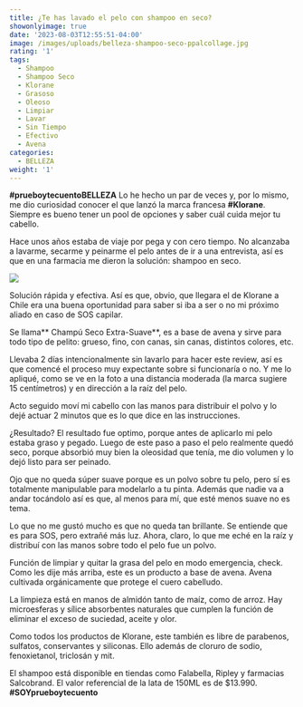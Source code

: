 ```yaml
---
title: ¿Te has lavado el pelo con shampoo en seco?
showonlyimage: true
date: '2023-08-03T12:55:51-04:00'
image: /images/uploads/belleza-shampoo-seco-ppalcollage.jpg
rating: '1'
tags:
  - Shampoo
  - Shampoo Seco
  - Klorane
  - Grasoso
  - Oleoso
  - Limpiar
  - Lavar
  - Sin Tiempo
  - Efectivo
  - Avena
categories:
  - BELLEZA
weight: '1'
---
```

**\#prueboytecuentoBELLEZA** Lo he hecho un par de veces y, por lo mismo, me dio curiosidad conocer el que lanzó la marca francesa **\#Klorane**. Siempre es bueno tener un pool de opciones y saber cuál cuida mejor tu cabello.

<!--more-->

Hace unos años estaba de viaje por pega y con cero tiempo. No alcanzaba a lavarme, secarme y peinarme el pelo antes de ir a una entrevista, así es que en una farmacia me dieron la solución: shampoo en seco.

![](/images/uploads/belleza-shampoo-seco-ppalcollage.jpg)



Solución rápida y efectiva. Así es que, obvio, que llegara el de Klorane a Chile era una buena oportunidad para saber si iba a ser o no mi próximo aliado en caso de SOS capilar.



Se llama** Champú Seco Extra-Suave**, es a base de avena y sirve para todo tipo de pelito: grueso, fino, con canas, sin canas, distintos colores, etc.



Llevaba 2 días intencionalmente sin lavarlo para hacer este review, así es que comencé el proceso muy expectante sobre si funcionaría o no. Y me lo apliqué, como se ve en la foto a una distancia moderada (la marca sugiere 15 centímetros) y en dirección a la raíz del pelo. 



Acto seguido moví mi cabello con las manos para distribuir el polvo y lo dejé actuar 2 minutos que es lo que dice en las instrucciones.



¿Resultado? El resultado fue optimo, porque antes de aplicarlo mi pelo estaba graso y pegado. Luego de este paso a paso el pelo realmente quedó seco, porque absorbió muy bien la oleosidad que tenía, me dio volumen y lo dejó listo para ser peinado. 



Ojo que no queda súper suave porque es un polvo sobre tu pelo, pero sí es totalmente manipulable para modelarlo a tu pinta. Además que nadie va a andar tocándolo así es que, al menos para mí, que esté menos suave no es tema.



Lo que no me gustó mucho es que no queda tan brillante. Se entiende que es para SOS, pero extrañé más luz. Ahora, claro, lo que me eché en la raíz y distribuí con las manos sobre todo el pelo fue un polvo.



Función de limpiar y quitar la grasa del pelo en modo emergencia, check. Como les dije más arriba, este es un producto a base de avena. Avena cultivada orgánicamente que protege el cuero cabelludo.



La limpieza está en manos de almidón tanto de maíz, como de arroz. Hay microesferas y sílice absorbentes naturales que cumplen la función de eliminar el exceso de suciedad, aceite y olor.



Como todos los productos de Klorane, este también es libre de parabenos, sulfatos, conservantes y siliconas. Ello además de cloruro de sodio, fenoxietanol, triclosán y mit.



El shampoo está disponible en tiendas como Falabella, Ripley y farmacias Salcobrand. El valor referencial de la lata de 150ML es de $13.990. **\#SOYprueboytecuento**
